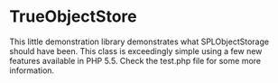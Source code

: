 TrueObjectStore
===============

This little demonstration library demonstrates what SPLObjectStorage should have been. This class is exceedingly simple using a few new features available in PHP 5.5. Check the test.php file for some more information.